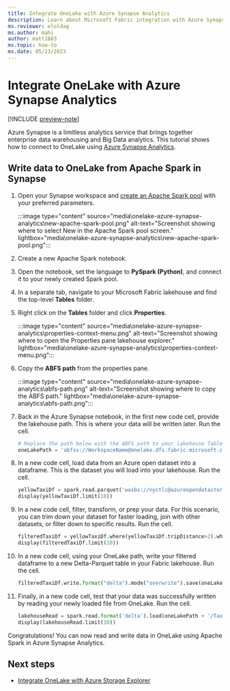 ```yaml
---
title: Integrate OneLake with Azure Synapse Analytics
description: Learn about Microsoft Fabric integration with Azure Synapse Analytics. Specifically how to read and write data into Fabric using Azure Synapse Spark pool.
ms.reviewer: eloldag
ms.author: mahi
author: matt1883
ms.topic: how-to
ms.date: 05/23/2023
---
```


# Integrate OneLake with Azure Synapse Analytics

[!INCLUDE [preview-note](../includes/preview-note.md)]

Azure Synapse is a limitless analytics service that brings together enterprise data warehousing and Big Data analytics. This tutorial shows how to connect to OneLake using [Azure Synapse Analytics](/azure/synapse-analytics/).

## Write data to OneLake from Apache Spark in Synapse

1. Open your Synapse workspace and [create an Apache Spark pool](/azure/synapse-analytics/quickstart-create-apache-spark-pool-portal) with your preferred parameters.

   :::image type="content" source="media\onelake-azure-synapse-analytics\new-apache-spark-pool.png" alt-text="Screenshot showing where to select New in the Apache Spark pool screen." lightbox="media\onelake-azure-synapse-analytics\new-apache-spark-pool.png":::

1. Create a new Apache Spark notebook.

1. Open the notebook, set the language to **PySpark (Python)**, and connect it to your newly created Spark pool.

1. In a separate tab, navigate to your Microsoft Fabric lakehouse and find the top-level **Tables** folder.

1. Right click on the **Tables** folder and click **Properties**.

   :::image type="content" source="media\onelake-azure-synapse-analytics\properties-context-menu.png" alt-text="Screenshot showing where to open the Properties pane lakehouse explorer." lightbox="media\onelake-azure-synapse-analytics\properties-context-menu.png":::

1. Copy the **ABFS path** from the properties pane.

   :::image type="content" source="media\onelake-azure-synapse-analytics\abfs-path.png" alt-text="Screenshot showing where to copy the ABFS path." lightbox="media\onelake-azure-synapse-analytics\abfs-path.png":::

1. Back in the Azure Synapse notebook, in the first new code cell, provide the lakehouse path. This is where your data will be written later. Run the cell.

   ```python
   # Replace the path below with the ABFS path to your lakehouse Tables folder. 
   oneLakePath = 'abfss://WorkspaceName@onelake.dfs.fabric.microsoft.com/LakehouseName.lakehouse/Tables'
   ```

1. In a new code cell, load data from an Azure open dataset into a dataframe. This is the dataset you will load into your lakehouse. Run the cell.

   ```python
   yellowTaxiDf = spark.read.parquet('wasbs://nyctlc@azureopendatastorage.blob.core.windows.net/yellow/puYear=2018/puMonth=2/*.parquet')
   display(yellowTaxiDf.limit(10))
   ```

1. In a new code cell, filter, transform, or prep your data. For this scenario, you can trim down your dataset for faster loading, join with other datasets, or filter down to specific results. Run the cell.

   ```python
   filteredTaxiDf = yellowTaxiDf.where(yellowTaxiDf.tripDistance>2).where(yellowTaxiDf.passengerCount==1)
   display(filteredTaxiDf.limit(10))
   ```

1. In a new code cell, using your OneLake path, write your filtered dataframe to a new Delta-Parquet table in your Fabric lakehouse. Run the cell.

   ```python
   filteredTaxiDf.write.format("delta").mode("overwrite").save(oneLakePath + '/Taxi/')
   ```

1. Finally, in a new code cell, test that your data was successfully written by reading your newly loaded file from OneLake. Run the cell.

   ```python
   lakehouseRead = spark.read.format('delta').load(oneLakePath + '/Taxi/')
   display(lakehouseRead.limit(10))
   ```

Congratulations! You can now read and write data in OneLake using Apache Spark in Azure Synapse Analytics.

## Next steps

- [Integrate OneLake with Azure Storage Explorer](onelake-azure-storage-explorer.md)
